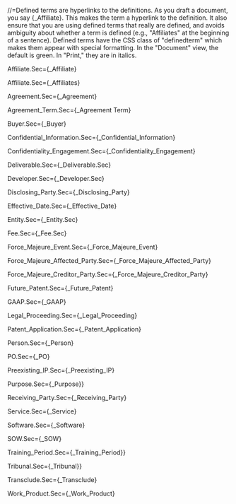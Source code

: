 //=Defined terms are hyperlinks to the definitions.  As you draft a document, you say {_Affiliate}.  This makes the term a hyperlink to the definition.  It also ensure that you are using defined terms that really are defined, and avoids ambiguity about whether a term is defined (e.g., "Affiliates" at the beginning of a sentence).  Defined terms have the CSS class of "definedterm" which makes them appear with special formatting.  In the "Document" view, the default is green.  In "Print," they are in italics.


Affiliate.Sec={_Affiliate}

Affiliate.Sec={_Affiliates}

Agreement.Sec={_Agreement}

Agreement_Term.Sec={_Agreement Term}

Buyer.Sec={_Buyer}

Confidential_Information.Sec={_Confidential_Information}

Confidentiality_Engagement.Sec={_Confidentiality_Engagement}

Deliverable.Sec={_Deliverable.Sec}

Developer.Sec={_Developer.Sec}

Disclosing_Party.Sec={_Disclosing_Party}

Effective_Date.Sec={_Effective_Date}

Entity.Sec={_Entity.Sec}

Fee.Sec={_Fee.Sec}

Force_Majeure_Event.Sec={_Force_Majeure_Event}

Force_Majeure_Affected_Party.Sec={_Force_Majeure_Affected_Party}

Force_Majeure_Creditor_Party.Sec={_Force_Majeure_Creditor_Party}

Future_Patent.Sec={_Future_Patent}

GAAP.Sec={_GAAP}

Legal_Proceeding.Sec={_Legal_Proceeding}

Patent_Application.Sec={_Patent_Application}

Person.Sec={_Person}

PO.Sec={_PO}

Preexisting_IP.Sec={_Preexisting_IP}

Purpose.Sec={_Purpose}}

Receiving_Party.Sec={_Receiving_Party}

Service.Sec={_Service}

Software.Sec={_Software}

SOW.Sec={_SOW}

Training_Period.Sec={_Training_Period}}

Tribunal.Sec={_Tribunal}}

Transclude.Sec={_Transclude}

Work_Product.Sec={_Work_Product}

